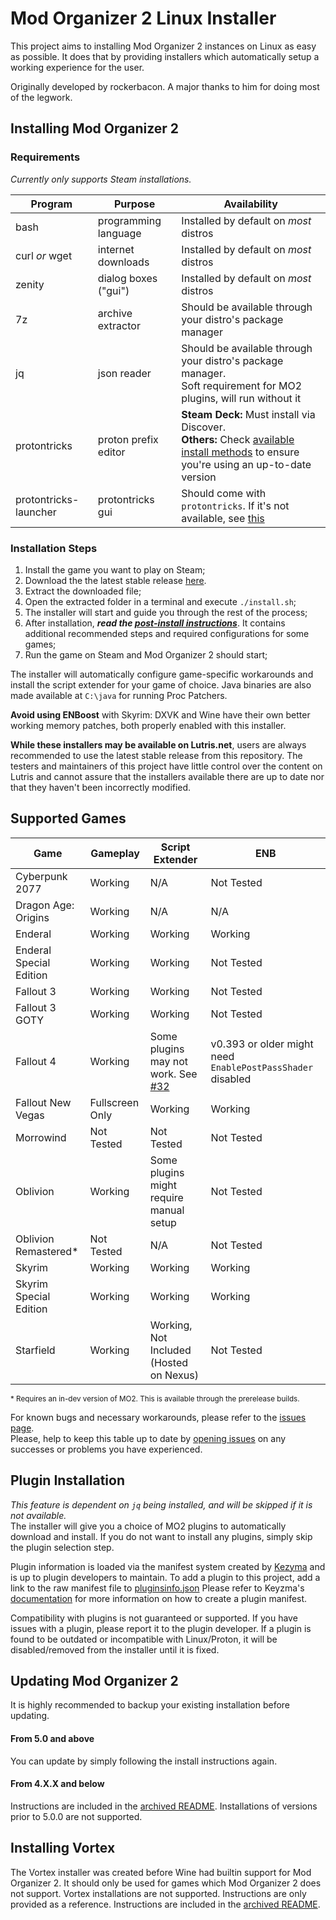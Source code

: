 # Mod Organizer 2 Linux Installer

This project aims to installing Mod Organizer 2 instances on Linux as easy as possible. It does that by providing installers which automatically setup a working experience for the user. 

Originally developed by rockerbacon. A major thanks to him for doing most of the legwork.

## Installing Mod Organizer 2

### Requirements

_Currently only supports Steam installations._

| Program | Purpose | Availability |
|---------|---------|--------------|
| bash    | programming language | Installed by default on *most* distros |
| curl _or_ wget | internet downloads | Installed by default on *most* distros |
| zenity | dialog boxes ("gui") | Installed by default on *most* distros |
| 7z | archive extractor | Should be available through your distro's package manager |
| jq | json reader | Should be available through your distro's package manager.</br>Soft requirement for MO2 plugins, will run without it |
| protontricks | proton prefix editor | **Steam Deck:** Must install via Discover.</br>**Others:** Check [available install methods](https://github.com/Matoking/protontricks#installation) to ensure you're using an up-to-date version |
| protontricks-launcher | protontricks gui | Should come with `protontricks`. If it's not available, see [this](https://github.com/Matoking/protontricks#desktop)

### Installation Steps
1. Install the game you want to play on Steam;
2. Download the the latest stable release [here](https://github.com/furglitch/modorganizer2-linux-installer/releases/latest).
3. Extract the downloaded file;
4. Open the extracted folder in a terminal and execute `./install.sh`;
5. The installer will start and guide you through the rest of the process;
6. After installation, ***read the [post-install instructions](post-install.md)***. It contains additional recommended steps and required configurations for some games;
7. Run the game on Steam and Mod Organizer 2 should start;

The installer will automatically configure game-specific workarounds and install the script extender for your game of choice. Java binaries are also made available at `C:\java` for running Proc Patchers.

**Avoid using ENBoost** with Skyrim: DXVK and Wine have their own better working memory patches, both properly enabled with this installer.

**While these installers may be available on Lutris.net**, users are always recommended to use the latest stable release from this repository. The testers and maintainers of this project have little control over the content on Lutris and cannot assure that the installers available there are up to date nor that they haven't been incorrectly modified.

## Supported Games
| Game                   | Gameplay          | Script Extender                                                                | ENB                                |
|------------------------|-------------------|--------------------------------------------------------------------------------|------------------------------------|
| Cyberpunk 2077         | Working           | N/A                                                                            | Not Tested                         |
| Dragon Age: Origins    | Working           | N/A                                                                            | N/A                                |
| Enderal                | Working           | Working                                                                        | Working                            |
| Enderal Special Edition| Working           | Working                                                                        | Not Tested                         |
| Fallout 3              | Working           | Working                                                                        | Not Tested                         |
| Fallout 3 GOTY         | Working           | Working                                                                        | Not Tested                         |
| Fallout 4              | Working           | Some plugins may not work. See [#32](https://github.com/Furglitch/modorganizer2-linux-installer/issues/32) | v0.393 or older might need `EnablePostPassShader` disabled  |
| Fallout New Vegas      | Fullscreen Only   | Working                                                                        | Working                            |
| Morrowind              | Not Tested        | Not Tested                                                                     | Not Tested                         |
| Oblivion               | Working           | Some plugins might require manual setup                                        | Not Tested                         |
| Oblivion Remastered*   | Not Tested        | N/A                                                                            | Not Tested                         |
| Skyrim                 | Working           | Working                                                                        | Working                            |
| Skyrim Special Edition | Working           | Working                                                                        | Working                            |
| Starfield              | Working           | Working, Not Included (Hosted on Nexus)                                        | Not Tested                         |

<sub>* Requires an in-dev version of MO2. This is available through the prerelease builds.</sub>

For known bugs and necessary workarounds, please refer to the [issues page](https://github.com/furglitch/modorganizer2-linux-installer/issues?q=is:issue+label:bug).</br>
Please, help to keep this table up to date by [opening issues](https://github.com/furglitch/modorganizer2-linux-installer/issues/new/choose) on any successes or problems you have experienced.

## Plugin Installation
_This feature is dependent on `jq` being installed, and will be skipped if it is not available._<br/>
The installer will give you a choice of MO2 plugins to automatically download and install. If you do not want to install any plugins, simply skip the plugin selection step.

Plugin information is loaded via the manifest system created by [Kezyma](https://github.com/Kezyma) and is up to plugin developers to maintain. To add a plugin to this project, add a link to the raw manifest file to [pluginsinfo.json](./pluginsinfo.json) Please refer to Keyzma's [documentation](https://kezyma.github.io/?p=pluginfinder#new-col) for more information on how to create a plugin manifest.

Compatibility with plugins is not guaranteed or supported. If you have issues with a plugin, please report it to the plugin developer.
If a plugin is found to be outdated or incompatible with Linux/Proton, it will be disabled/removed from the installer until it is fixed.

## Updating Mod Organizer 2

It is highly recommended to backup your existing installation before updating.

#### From 5.0 and above
You can update by simply following the install instructions again.

#### From 4.X.X and below
Instructions are included in the [archived README](.github/OLD-README.md#from-4xx-and-below). Installations of versions prior to 5.0.0 are not supported.

## Installing Vortex
The Vortex installer was created before Wine had builtin support for Mod Organizer 2. It should only be used for games which Mod Organizer 2 does not support.
Vortex installations are not supported. Instructions are only provided as a reference.
Instructions are included in the [archived README](.github/OLD-README.md#installing-vortex).

